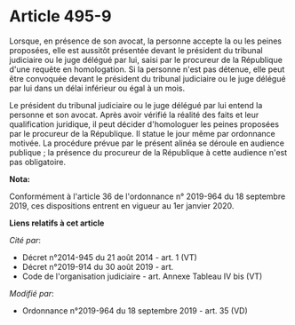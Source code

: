 # Article 495-9

Lorsque, en présence de son avocat, la personne accepte la ou les peines proposées, elle est aussitôt présentée devant le
président du   tribunal judiciaire ou le juge délégué par lui, saisi par le procureur de la République d'une requête en
homologation. Si la personne n'est pas détenue, elle peut être convoquée devant le président du   tribunal judiciaire ou le
juge délégué par lui dans un délai inférieur ou égal à un mois. 

Le président du   tribunal judiciaire ou le juge délégué par lui entend la personne et son avocat. Après avoir vérifié la
réalité des faits et leur qualification juridique, il peut décider d'homologuer les peines proposées par le procureur de la
République. Il statue le jour même par ordonnance motivée. La procédure prévue par le présent alinéa se déroule en audience
publique ; la présence du procureur de la République à cette audience n'est pas obligatoire.

**Nota:**

Conformément à l'article 36 de l'ordonnance n° 2019-964 du 18 septembre 2019, ces dispositions entrent en vigueur au 1er
janvier 2020.

**Liens relatifs à cet article**

_Cité par_:

  - Décret n°2014-945 du 21 août 2014 - art. 1 (VT)
  - Décret n°2019-914 du 30 août 2019 - art.
  - Code de l'organisation judiciaire - art. Annexe Tableau IV bis (VT)

_Modifié par_:

  - Ordonnance n°2019-964 du 18 septembre 2019 - art. 35 (VD)
